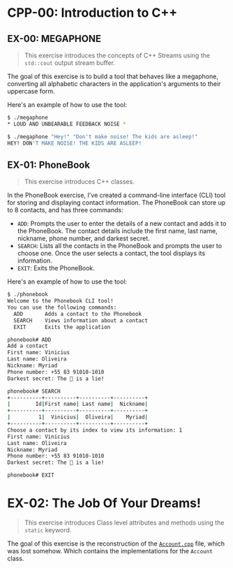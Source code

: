 # CPP-00: Introduction to C++

## EX-00: MEGAPHONE

> This exercise introduces the concepts of C++ Streams using the `std::cout` output stream buffer.

The goal of this exercise is to build a tool that behaves like a megaphone, converting all alphabetic characters in the application's arguments to their uppercase form.

Here's an example of how to use the tool:

```sh
$ ./megaphone
* LOUD AND UNBEARABLE FEEDBACK NOISE *

$ ./megaphone "Hey!" "Don't make noise! The kids are asleep!"
HEY! DON'T MAKE NOISE! THE KIDS ARE ASLEEP!
```

## EX-01: PhoneBook

> This exercise introduces C++ classes.

In the PhoneBook exercise, I've created a command-line interface (CLI) tool for storing and displaying contact information.
The PhoneBook can store up to 8 contacts, and has three commands:

- `ADD`: Prompts the user to enter the details of a new contact and adds it to the PhoneBook. The contact details include the first name, last name, nickname, phone number, and darkest secret.
- `SEARCH`: Lists all the contacts in the PhoneBook and prompts the user to choose one. Once the user selects a contact, the tool displays its information.
- `EXIT`: Exits the PhoneBook.

Here's an example of how to use the tool:

```sh
$ ./phonebook
Welcome to the Phonebook CLI tool!
You can use the following commands:
  ADD       Adds a contact to the Phonebook
  SEARCH    Views information about a contact
  EXIT      Exits the application

phonebook# ADD
Add a contact
First name: Vinicius
Last name: Oliveira
Nickname: Myriad
Phone number: +55 83 91010-1010
Darkest secret: The 🍰 is a lie!

phonebook# SEARCH
+----------+----------+----------+----------+
|        Id|First name| Last name|  Nickname|
+----------+----------+----------+----------+
|         1|  Vinicius|  Oliveira|    Myriad|
+----------+----------+----------+----------+
Choose a contact by its index to view its information: 1
First name: Vinicius
Last name: Oliveira
Nickname: Myriad
Phone number: +55 83 91010-1010
Darkest secret: The 🍰 is a lie!

phonebook# EXIT
```

# EX-02: The Job Of Your Dreams!

> This exercise introduces Class level attributes and methods using the `static` keyword.

The goal of this exercise is the reconstruction of the [`Account.cpp`](./ex02/Account.cpp) file, which was lost somehow. Which contains the implementations for the `Account` class.
